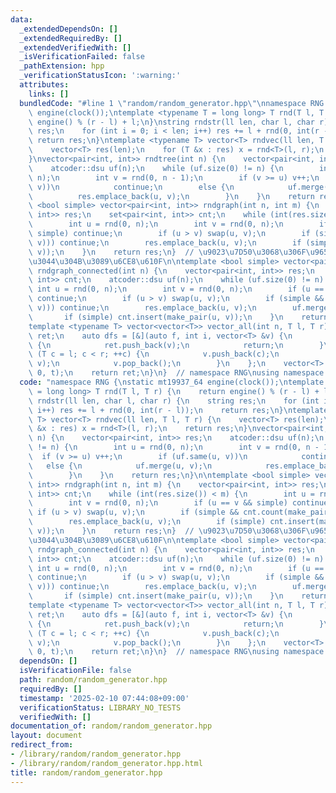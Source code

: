 ```yaml
---
data:
  _extendedDependsOn: []
  _extendedRequiredBy: []
  _extendedVerifiedWith: []
  _isVerificationFailed: false
  _pathExtension: hpp
  _verificationStatusIcon: ':warning:'
  attributes:
    links: []
  bundledCode: "#line 1 \"random/random_generator.hpp\"\nnamespace RNG {\nstatic mt19937_64\
    \ engine(clock());\ntemplate <typename T = long long> T rnd(T l, T r) {\n    return\
    \ engine() % (r - l) + l;\n}\nstring rndstr(ll len, char l, char r) {\n    string\
    \ res;\n    for (int i = 0; i < len; i++) res += l + rnd(0, int(r - l));\n   \
    \ return res;\n}\ntemplate <typename T> vector<T> rndvec(ll len, T l, T r) {\n\
    \    vector<T> res(len);\n    for (T &x : res) x = rnd<T>(l, r);\n    return res;\n\
    }\nvector<pair<int, int>> rndtree(int n) {\n    vector<pair<int, int>> res;\n\
    \    atcoder::dsu uf(n);\n    while (uf.size(0) != n) {\n        int u = rnd(0,\
    \ n);\n        int v = rnd(0, n - 1);\n        if (v >= u) v++;\n        if (uf.same(u,\
    \ v))\n            continue;\n        else {\n            uf.merge(u, v);\n  \
    \          res.emplace_back(u, v);\n        }\n    }\n    return res;\n}\n\ntemplate\
    \ <bool simple> vector<pair<int, int>> rndgraph(int n, int m) {\n    vector<pair<int,\
    \ int>> res;\n    set<pair<int, int>> cnt;\n    while (int(res.size()) < m) {\n\
    \        int u = rnd(0, n);\n        int v = rnd(0, n);\n        if (u == v &&\
    \ simple) continue;\n        if (u > v) swap(u, v);\n        if (simple && cnt.count(make_pair(u,\
    \ v))) continue;\n        res.emplace_back(u, v);\n        if (simple) cnt.insert(make_pair(u,\
    \ v));\n    }\n    return res;\n}  // \u9023\u7D50\u3068\u306F\u9650\u3089\u306A\
    \u3044\u304B\u3089\u6CE8\u610F\n\ntemplate <bool simple> vector<pair<int, int>>\
    \ rndgraph_connected(int n) {\n    vector<pair<int, int>> res;\n    set<pair<int,\
    \ int>> cnt;\n    atcoder::dsu uf(n);\n    while (uf.size(0) != n) {\n       \
    \ int u = rnd(0, n);\n        int v = rnd(0, n);\n        if (u == v && simple)\
    \ continue;\n        if (u > v) swap(u, v);\n        if (simple && cnt.count(make_pair(u,\
    \ v))) continue;\n        res.emplace_back(u, v);\n        uf.merge(u, v);\n \
    \       if (simple) cnt.insert(make_pair(u, v));\n    }\n    return res;\n}\n\n\
    template <typename T> vector<vector<T>> vector_all(int n, T l, T r) {\n    vector<vector<T>>\
    \ ret;\n    auto dfs = [&](auto f, int i, vector<T> &v) {\n        if (i == n)\
    \ {\n            ret.push_back(v);\n            return;\n        }\n        for\
    \ (T c = l; c < r; ++c) {\n            v.push_back(c);\n            f(f, i + 1,\
    \ v);\n            v.pop_back();\n        }\n    };\n    vector<T> t;\n    dfs(dfs,\
    \ 0, t);\n    return ret;\n}\n}  // namespace RNG\nusing namespace RNG;\n"
  code: "namespace RNG {\nstatic mt19937_64 engine(clock());\ntemplate <typename T\
    \ = long long> T rnd(T l, T r) {\n    return engine() % (r - l) + l;\n}\nstring\
    \ rndstr(ll len, char l, char r) {\n    string res;\n    for (int i = 0; i < len;\
    \ i++) res += l + rnd(0, int(r - l));\n    return res;\n}\ntemplate <typename\
    \ T> vector<T> rndvec(ll len, T l, T r) {\n    vector<T> res(len);\n    for (T\
    \ &x : res) x = rnd<T>(l, r);\n    return res;\n}\nvector<pair<int, int>> rndtree(int\
    \ n) {\n    vector<pair<int, int>> res;\n    atcoder::dsu uf(n);\n    while (uf.size(0)\
    \ != n) {\n        int u = rnd(0, n);\n        int v = rnd(0, n - 1);\n      \
    \  if (v >= u) v++;\n        if (uf.same(u, v))\n            continue;\n     \
    \   else {\n            uf.merge(u, v);\n            res.emplace_back(u, v);\n\
    \        }\n    }\n    return res;\n}\n\ntemplate <bool simple> vector<pair<int,\
    \ int>> rndgraph(int n, int m) {\n    vector<pair<int, int>> res;\n    set<pair<int,\
    \ int>> cnt;\n    while (int(res.size()) < m) {\n        int u = rnd(0, n);\n\
    \        int v = rnd(0, n);\n        if (u == v && simple) continue;\n       \
    \ if (u > v) swap(u, v);\n        if (simple && cnt.count(make_pair(u, v))) continue;\n\
    \        res.emplace_back(u, v);\n        if (simple) cnt.insert(make_pair(u,\
    \ v));\n    }\n    return res;\n}  // \u9023\u7D50\u3068\u306F\u9650\u3089\u306A\
    \u3044\u304B\u3089\u6CE8\u610F\n\ntemplate <bool simple> vector<pair<int, int>>\
    \ rndgraph_connected(int n) {\n    vector<pair<int, int>> res;\n    set<pair<int,\
    \ int>> cnt;\n    atcoder::dsu uf(n);\n    while (uf.size(0) != n) {\n       \
    \ int u = rnd(0, n);\n        int v = rnd(0, n);\n        if (u == v && simple)\
    \ continue;\n        if (u > v) swap(u, v);\n        if (simple && cnt.count(make_pair(u,\
    \ v))) continue;\n        res.emplace_back(u, v);\n        uf.merge(u, v);\n \
    \       if (simple) cnt.insert(make_pair(u, v));\n    }\n    return res;\n}\n\n\
    template <typename T> vector<vector<T>> vector_all(int n, T l, T r) {\n    vector<vector<T>>\
    \ ret;\n    auto dfs = [&](auto f, int i, vector<T> &v) {\n        if (i == n)\
    \ {\n            ret.push_back(v);\n            return;\n        }\n        for\
    \ (T c = l; c < r; ++c) {\n            v.push_back(c);\n            f(f, i + 1,\
    \ v);\n            v.pop_back();\n        }\n    };\n    vector<T> t;\n    dfs(dfs,\
    \ 0, t);\n    return ret;\n}\n}  // namespace RNG\nusing namespace RNG;"
  dependsOn: []
  isVerificationFile: false
  path: random/random_generator.hpp
  requiredBy: []
  timestamp: '2025-02-10 07:44:08+09:00'
  verificationStatus: LIBRARY_NO_TESTS
  verifiedWith: []
documentation_of: random/random_generator.hpp
layout: document
redirect_from:
- /library/random/random_generator.hpp
- /library/random/random_generator.hpp.html
title: random/random_generator.hpp
---
```

